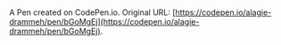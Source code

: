 # 

A Pen created on CodePen.io. Original URL: [https://codepen.io/alagie-drammeh/pen/bGoMgEj](https://codepen.io/alagie-drammeh/pen/bGoMgEj).


